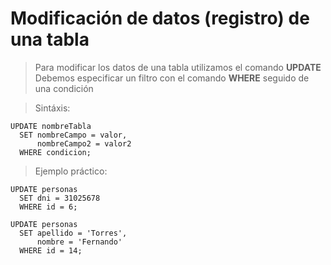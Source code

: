 # Modificación de datos (registro) de una tabla

> Para modificar los datos de una tabla 
> utilizamos el comando **UPDATE**
> Debemos especificar un filtro 
> con el comando **WHERE** seguido de una condición

> Sintáxis: 

    UPDATE nombreTabla  
      SET nombreCampo = valor,  
          nombreCampo2 = valor2
      WHERE condicion;


> Ejemplo práctico: 

    UPDATE personas  
      SET dni = 31025678  
      WHERE id = 6;  

    UPDATE personas  
      SET apellido = 'Torres',    
          nombre = 'Fernando'  
      WHERE id = 14;
